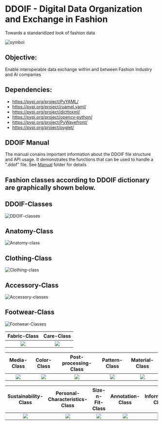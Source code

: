 # DDOIF - Digital Data Organization and Exchange in Fashion

Towards a standaridized look of fashion data


![symbol](https://github.com/morawi/ddoif/blob/master/figures/symbol.svg)


## Objective:
Enable interoperable data exchange within and between Fashion Industry and AI companies

## Dependencies:
- https://pypi.org/project/PyYAML/
- https://pypi.org/project/ruamel.yaml/
- https://pypi.org/project/dicttoxml/
- https://pypi.org/project/opencv-python/
- https://pypi.org/project/PyWavefront/
- https://pypi.org/project/pyglet/

## DDOIF Manual 
The manual conains important information about the DDOIF file structure and API usage. It demonstrates the functions that can be used to handle a ".ddof" file. See 
[Manual](https://github.com/morawi/ddoif/blob/master/Manual/) folder for details 

## Fashion classes according to DDOIF dictionary are graphically shown below.

## DDOIF-Classes
![DDOIF-classes](https://github.com/morawi/ddoif/blob/master/figures/ddoif.svg)



## Anatomy-Class
![Anatomy-class](https://github.com/morawi/ddoif/blob/master/figures/anatomy.svg)

## Clothing-Class
![Clothing-class](https://github.com/morawi/ddoif/blob/master/figures/clothing_classes.svg)



## Accessory-Class
![Accessory-classes](https://github.com/morawi/ddoif/blob/master/figures/accessory_class.svg)

## Footwear-Class
![Footwear-Classes](https://github.com/morawi/ddoif/blob/master/figures/footwear_class.svg)


Fabric-Class             |  Care-Class                         
:-------------------------:|:-------------------------:
![](https://github.com/morawi/ddoif/blob/master/figures/fabric_class.svg) | ![](https://github.com/morawi/ddoif/blob/master/figures/care.svg)  
  


Media-Class             |  Color-Class             |  Post-processing-Class              |  Pattern-Class              |  Material-Class             
:-------------------------:|:-------------------------:|:-------------------------:|:-------------------------:|:-------------------------:
![](https://github.com/morawi/ddoif/blob/master/figures/media.svg) | ![](https://github.com/morawi/ddoif/blob/master/figures/color.svg)  | ![](https://github.com/morawi/ddoif/blob/master/figures/post-processing.svg)  | ![](https://github.com/morawi/ddoif/blob/master/figures/pattern.svg)  | ![](https://github.com/morawi/ddoif/blob/master/figures/material_class.svg)  
  
Sustainability-Class             |  Personal-Characteristics-Class             |  Size-n-Fit-Class              |  Annotation-Class              |  Information-Class             
:-------------------------:|:-------------------------:|:-------------------------:|:-------------------------:|:-------------------------:
![](https://github.com/morawi/ddoif/blob/master/figures/sustainability.svg) | ![](https://github.com/morawi/ddoif/blob/master/figures/personal_char.svg)  | ![](https://github.com/morawi/ddoif/blob/master/figures/sizenfit.svg)  | ![](https://github.com/morawi/ddoif/blob/master/figures/annotation.svg)  | ![](https://github.com/morawi/ddoif/blob/master/figures/info.svg)  






